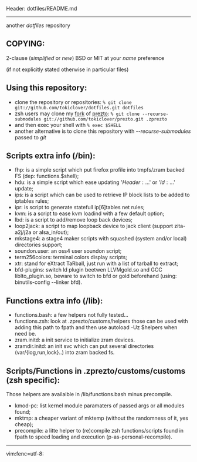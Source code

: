 Header: dotfiles/README.md

---

another _dotfiles_ repository

## COPYING:

2-clause (*simplified* or *new*) BSD or MIT at your *name* preference

(if not explicitly stated otherwise in particular files)

## Using this repository:

* clone the repository or repositories: 
`% git clone git://github.com/tokiclover/dotfiles.git dotfiles`
* zsh users may clone my [fork][1] of [prezto][2]: 
`% git clone --recurse-submodules git://github.com/tokiclover/prezto.git .zprezto`
* and then exec your shell with `% exec $SHELL`
* another alternative is to clone this repository with *--recurse-submodules* passed to *git*

## Scripts extra info (/bin):

* fhp: is a simple script which put firefox profile into tmpfs/zram backed FS (dep: functions.$shell);
* hdu: is a simple script which ease updating '$Header:...$' or '$Id:...$' update;
* ips: is a script which can be used to retrieve IP block lists to be added to iptables rules;
* ipr: is script to generate statefull ip[6]tables net rules;
* kvm: is a script to ease kvm loadind with a few default option;
* lbd: is a script to add/remove loop back devices;
* loop2jack: a script to map loopback device to jack client (support zita-a2j/j2a or alsa_in/out);
* mkstage4: a stage4 maker scripts with squashed (system and/or local) directories support;
* soundon.user: an oss4 user soundon script;
* term256colors: terminal colors display scripts;
* xtr: stand for eXtract TaRball, just run with a list of tarball to extract;
* bfd-plugins: switch ld plugin beetwen LLVMgold.so and GCC liblto_plugin.so,
  beware to switch to bfd or gold beforehand (using: binutils-config --linker bfd).

## Functions extra info (/lib):

* functions.bash: a few helpers not fully tested...
* functions.zsh: look at .zprezto/customs/helpers those can be used with adding
  this path to fpath and then use autoload -Uz $helpers when need be.
* zram.initd: a init service to initialize zram devices.
* zramdir.initd: an init svc which can put several directories
  (var/{log,run,lock}..) into zram backed fs.

## Scripts/Functions in .zprezto/customs/customs (zsh specific):

Those helpers are availaible in /lib/functions.bash minus precompile.

* kmod-pc: list kernel module paramaters of passed args or all modules found;
* mktmp: a cheaper variant of mktemp (without the randomness of it, yes cheap);
* precompile: a litte helper to (re)compile zsh functions/scripts found in fpath
  to speed loading and execution (p-as-personal-recompile).

[1]: https://github.com/tokiclover/prezto
[2]: https://github.com/sorin-ionescu/prezto

---
vim:fenc=utf-8:
